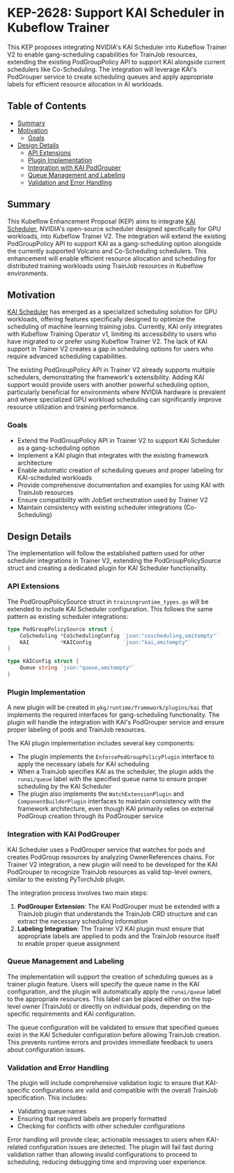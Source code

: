# KEP-2628: Support KAI Scheduler in Kubeflow Trainer

This KEP proposes integrating NVIDIA's KAI Scheduler into Kubeflow Trainer V2 to enable gang-scheduling capabilities for TrainJob resources, extending the existing PodGroupPolicy API to support KAI alongside current schedulers like Co-Scheduling. The integration will leverage KAI's PodGrouper service to create scheduling queues and apply appropriate labels for efficient resource allocation in AI workloads.

## Table of Contents

- [Summary](#summary)
- [Motivation](#motivation)
  - [Goals](#goals)
- [Design Details](#design-details)
  - [API Extensions](#api-extensions)
  - [Plugin Implementation](#plugin-implementation)
  - [Integration with KAI PodGrouper](#integration-with-kai-podgrouper)
  - [Queue Management and Labeling](#queue-management-and-labeling)
  - [Validation and Error Handling](#validation-and-error-handling)

## Summary

This Kubeflow Enhancement Proposal (KEP) aims to integrate [KAI Scheduler](https://github.com/NVIDIA/KAI-Scheduler), NVIDIA's open-source scheduler designed specifically for GPU workloads, into Kubeflow Trainer V2. The integration will extend the existing PodGroupPolicy API to support KAI as a gang-scheduling option alongside the currently supported Volcano and Co-Scheduling schedulers. This enhancement will enable efficient resource allocation and scheduling for distributed training workloads using TrainJob resources in Kubeflow environments.

## Motivation

[KAI Scheduler](https://github.com/NVIDIA/KAI-Scheduler) has emerged as a specialized scheduling solution for GPU workloads, offering features specifically designed to optimize the scheduling of machine learning training jobs. Currently, KAI only integrates with Kubeflow Training Operator v1, limiting its accessibility to users who have migrated to or prefer using Kubeflow Trainer V2. The lack of KAI support in Trainer V2 creates a gap in scheduling options for users who require advanced scheduling capabilities.

The existing PodGroupPolicy API in Trainer V2 already supports multiple schedulers, demonstrating the framework's extensibility. Adding KAI support would provide users with another powerful scheduling option, particularly beneficial for environments where NVIDIA hardware is prevalent and where specialized GPU workload scheduling can significantly improve resource utilization and training performance.

### Goals

- Extend the PodGroupPolicy API in Trainer V2 to support KAI Scheduler as a gang-scheduling option
- Implement a KAI plugin that integrates with the existing framework architecture
- Enable automatic creation of scheduling queues and proper labeling for KAI-scheduled workloads
- Provide comprehensive documentation and examples for using KAI with TrainJob resources
- Ensure compatibility with JobSet orchestration used by Trainer V2
- Maintain consistency with existing scheduler integrations (Co-Scheduling)


## Design Details

The implementation will follow the established pattern used for other scheduler integrations in Trainer V2, extending the PodGroupPolicySource struct and creating a dedicated plugin for KAI Scheduler functionality.

### API Extensions

The PodGroupPolicySource struct in `trainingruntime_types.go` will be extended to include KAI Scheduler configuration. This follows the same pattern as existing scheduler integrations:

```go
type PodGroupPolicySource struct {
    CoScheduling *CoSchedulingConfig `json:"coscheduling,omitempty"`
    KAI          *KAIConfig          `json:"kai,omitempty"`
}

type KAIConfig struct {
    Queue string `json:"queue,omitempty"`
}
```

### Plugin Implementation

A new plugin will be created in `pkg/runtime/framework/plugins/kai` that implements the required interfaces for gang-scheduling functionality. The plugin will handle the integration with KAI's PodGrouper service and ensure proper labeling of pods and TrainJob resources.

The KAI plugin implementation includes several key components:

- The plugin implements the `EnforcePodGroupPolicyPlugin` interface to apply the necessary labels for KAI scheduling
- When a TrainJob specifies KAI as the scheduler, the plugin adds the `runai/queue` label with the specified queue name to ensure proper scheduling by the KAI Scheduler
- The plugin also implements the `WatchExtensionPlugin` and `ComponentBuilderPlugin` interfaces to maintain consistency with the framework architecture, even though KAI primarily relies on external PodGroup creation through its PodGrouper service

### Integration with KAI PodGrouper

KAI Scheduler uses a PodGrouper service that watches for pods and creates PodGroup resources by analyzing OwnerReferences chains. For Trainer V2 integration, a new plugin will need to be developed for the KAI PodGrouper to recognize TrainJob resources as valid top-level owners, similar to the existing PyTorchJob plugin.

The integration process involves two main steps:

1. **PodGrouper Extension**: The KAI PodGrouper must be extended with a TrainJob plugin that understands the TrainJob CRD structure and can extract the necessary scheduling information
2. **Labeling Integration**: The Trainer V2 KAI plugin must ensure that appropriate labels are applied to pods and the TrainJob resource itself to enable proper queue assignment

### Queue Management and Labeling

The implementation will support the creation of scheduling queues as a trainer plugin feature. Users will specify the queue name in the KAI configuration, and the plugin will automatically apply the `runai/queue` label to the appropriate resources. This label can be placed either on the top-level owner (TrainJob) or directly on individual pods, depending on the specific requirements and KAI configuration.

The queue configuration will be validated to ensure that specified queues exist in the KAI Scheduler configuration before allowing TrainJob creation. This prevents runtime errors and provides immediate feedback to users about configuration issues.

### Validation and Error Handling

The plugin will include comprehensive validation logic to ensure that KAI-specific configurations are valid and compatible with the overall TrainJob specification. This includes:

- Validating queue names
- Ensuring that required labels are properly formatted
- Checking for conflicts with other scheduler configurations

Error handling will provide clear, actionable messages to users when KAI-related configuration issues are detected. The plugin will fail fast during validation rather than allowing invalid configurations to proceed to scheduling, reducing debugging time and improving user experience.
